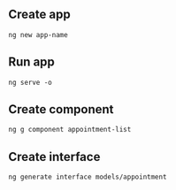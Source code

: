 ## Create app
    ng new app-name

## Run app
    ng serve -o

## Create component
    ng g component appointment-list

## Create interface
    ng generate interface models/appointment